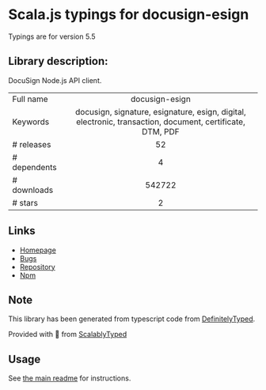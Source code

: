 
# Scala.js typings for docusign-esign

Typings are for version 5.5

## Library description:
DocuSign Node.js API client.

|                    |                 |
| ------------------ | :-------------: |
| Full name          | docusign-esign |
| Keywords           | docusign, signature, esignature, esign, digital, electronic, transaction, document, certificate, DTM, PDF |
| # releases         | 52 |
| # dependents       | 4 |
| # downloads        | 542722 |
| # stars            | 2 |

## Links
- [Homepage](https://github.com/docusign/docusign-node-client#readme)
- [Bugs](https://github.com/docusign/docusign-node-client/issues)
- [Repository](https://github.com/docusign/docusign-node-client)
- [Npm](https://www.npmjs.com/package/docusign-esign)
    


## Note
This library has been generated from typescript code from [DefinitelyTyped](https://definitelytyped.org).

Provided with :purple_heart: from [ScalablyTyped](https://github.com/oyvindberg/ScalablyTyped)

## Usage
See [the main readme](../../readme.md) for instructions.


